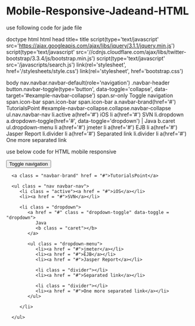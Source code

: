 # Mobile-Responsive-Jadeand-HTML


use following code for jade file

doctype html
html
  head
    title= title
    script(type='text/javascript' src='https://ajax.googleapis.com/ajax/libs/jquery/3.1.1/jquery.min.js')
    script(type='text/javascript' src='//cdnjs.cloudflare.com/ajax/libs/twitter-bootstrap/3.3.4/js/bootstrap.min.js')
    script(type='text/javascript' src='/javascripts/search.js')
    link(rel='stylesheet', href='/stylesheets/style.css')
    link(rel='stylesheet', href='bootstrap.css')

  body
    nav.navbar.navbar-default(role='navigation')
      .navbar-header
        button.navbar-toggle(type='button', data-toggle='collapse', data-target='#example-navbar-collapse')
          span.sr-only Toggle navigation
          span.icon-bar
          span.icon-bar
          span.icon-bar
        a.navbar-brand(href='#') TutorialsPoint
      #example-navbar-collapse.collapse.navbar-collapse
        ul.nav.navbar-nav
          li.active
            a(href='#') iOS
          li
            a(href='#') SVN
          li.dropdown
            a.dropdown-toggle(href='#', data-toggle='dropdown')
              | Java
              b.caret
            ul.dropdown-menu
              li
                a(href='#') jmeter
              li
                a(href='#') EJB
              li
                a(href='#') Jasper Report
              li.divider
              li
                a(href='#') Separated link
              li.divider
              li
                a(href='#') One more separated link
                
                
                
                
                
 use below code for HTML mobile responsive
 <nav class = "navbar navbar-default" role = "navigation">
   
   <div class = "navbar-header">
      <button type = "button" class = "navbar-toggle" 
         data-toggle = "collapse" data-target = "#example-navbar-collapse">
         <span class = "sr-only">Toggle navigation</span>
         <span class = "icon-bar"></span>
         <span class = "icon-bar"></span>
         <span class = "icon-bar"></span>
      </button>
		
      <a class = "navbar-brand" href = "#">TutorialsPoint</a>
   </div>
   
   <div class = "collapse navbar-collapse" id = "example-navbar-collapse">
	
      <ul class = "nav navbar-nav">
         <li class = "active"><a href = "#">iOS</a></li>
         <li><a href = "#">SVN</a></li>
			
         <li class = "dropdown">
            <a href = "#" class = "dropdown-toggle" data-toggle = "dropdown">
               Java 
               <b class = "caret"></b>
            </a>
            
            <ul class = "dropdown-menu">
               <li><a href = "#">jmeter</a></li>
               <li><a href = "#">EJB</a></li>
               <li><a href = "#">Jasper Report</a></li>
               
               <li class = "divider"></li>
               <li><a href = "#">Separated link</a></li>
               
               <li class = "divider"></li>
               <li><a href = "#">One more separated link</a></li>
            </ul>
            
         </li>
			
      </ul>
   </div>
   
</nav>

